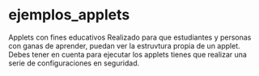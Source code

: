 # ejemplos_applets
Applets con fines educativos
Realizado para que estudiantes y personas con ganas de aprender, puedan ver la estruvtura propia de un applet. Debes tener en cuenta para ejecutar los applets tienes que realizar
una serie de configuraciones en seguridad.

